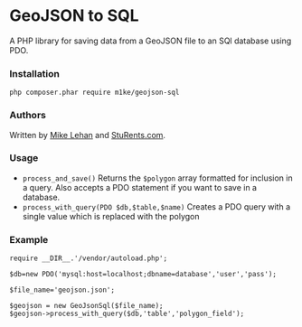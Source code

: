 # GeoJSON to SQL

A PHP library for saving data from a GeoJSON file to an SQl database using PDO.

### Installation

`php composer.phar require m1ke/geojson-sql`

### Authors

Written by [Mike Lehan](http://twitter.com/m1ke) and [StuRents.com](http://sturents.com).

### Usage

* `process_and_save()` Returns the `$polygon` array formatted for inclusion in a query. Also accepts a PDO statement if you want to save in a database.
* `process_with_query(PDO $db,$table,$name)` Creates a PDO query with a single value which is replaced with the polygon

### Example

    require __DIR__.'/vendor/autoload.php';

    $db=new PDO('mysql:host=localhost;dbname=database','user','pass');

    $file_name='geojson.json';

    $geojson = new GeoJsonSql($file_name);
    $geojson->process_with_query($db,'table','polygon_field');
